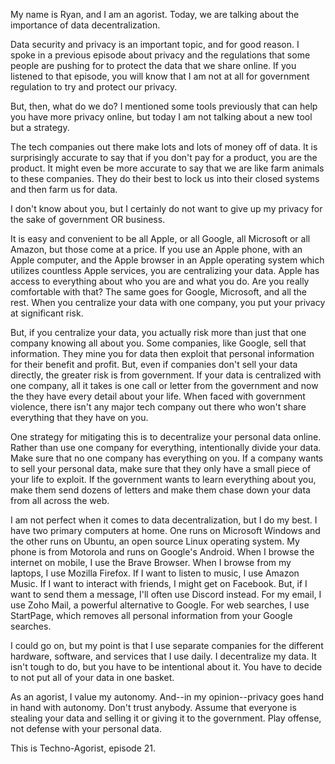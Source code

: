 My name is Ryan, and I am an agorist. Today, we are talking about the importance of data decentralization.

Data security and privacy is an important topic, and for good reason. I spoke in a previous episode about privacy and the regulations that some people are pushing for to protect the data that we share online. If you listened to that episode, you will know that I am not at all for government regulation to try and protect our privacy.

But, then, what do we do? I mentioned some tools previously that can help you have more privacy online, but today I am not talking about a new tool but a strategy.

The tech companies out there make lots and lots of money off of data. It is surprisingly accurate to say that if you don't pay for a product, you are the product. It might even be more accurate to say that we are like farm animals to these companies. They do their best to lock us into their closed systems and then farm us for data.

I don't know about you, but I certainly do not want to give up my privacy for the sake of government OR business.

It is easy and convenient to be all Apple, or all Google, all Microsoft or all Amazon, but those come at a price. If you use an Apple phone, with an Apple computer, and the Apple browser in an Apple operating system which utilizes countless Apple services, you are centralizing your data. Apple has access to everything about who you are and what you do. Are you really comfortable with that? The same goes for Google, Microsoft, and all the rest. When you centralize your data with one company, you put your privacy at significant risk.

But, if you centralize your data, you actually risk more than just that one company knowing all about you. Some companies, like Google, sell that information. They mine you for data then exploit that personal information for their benefit and profit. But, even if companies don't sell your data directly, the greater risk is from government. If your data is centralized with one company, all it takes is one call or letter from the government and now the they have every detail about your life. When faced with government violence, there isn't any major tech company out there who won't share everything that they have on you.

One strategy for mitigating this is to decentralize your personal data online. Rather than use one company for everything, intentionally divide your data. Make sure that no one company has everything on you. If a company wants to sell your personal data, make sure that they only have a small piece of your life to exploit. If the government wants to learn everything about you, make them send dozens of letters and make them chase down your data from all across the web.

I am not perfect when it comes to data decentralization, but I do my best. I have two primary computers at home. One runs on Microsoft Windows and the other runs on Ubuntu, an open source Linux operating system. My phone is from Motorola and runs on Google's Android. When I browse the internet on mobile, I use the Brave Browser. When I browse from my laptops, I use Mozilla Firefox. If I want to listen to music, I use Amazon Music. If I want to interact with friends, I might get on Facebook. But, if I want to send them a message, I'll often use Discord instead. For my email, I use Zoho Mail, a powerful alternative to Google. For web searches, I use StartPage, which removes all personal information from your Google searches.

I could go on, but my point is that I use separate companies for the different hardware, software, and services that I use daily. I decentralize my data. It isn't tough to do, but you have to be intentional about it. You have to decide to not put all of your data in one basket.

As an agorist, I value my autonomy. And--in my opinion--privacy goes hand in hand with autonomy. Don't trust anybody. Assume that everyone is stealing your data and selling it or giving it to the government. Play offense, not defense with your personal data.

This is Techno-Agorist, episode 21.
